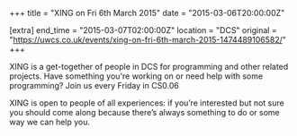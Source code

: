 +++
title = "XING on Fri 6th March 2015"
date = "2015-03-06T20:00:00Z"

[extra]
end_time = "2015-03-07T02:00:00Z"
location = "DCS"
original = "https://uwcs.co.uk/events/xing-on-fri-6th-march-2015-1474489106582/"
+++

XING is a get-together of people in DCS for programming and other related projects. Have something you're working on or need help with some programming? Join us every Friday in CS0.06

XING is open to people of all experiences: if you’re interested but not sure you should come along because there’s always something to do or some way we can help you.

